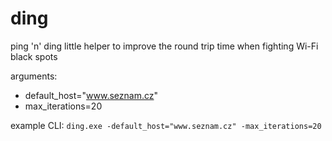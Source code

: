 # ding

ping 'n' ding little helper to improve the round trip time when fighting Wi-Fi black spots

arguments:

- default_host="www.seznam.cz"
- max_iterations=20

example CLI:
`ding.exe -default_host="www.seznam.cz" -max_iterations=20`

